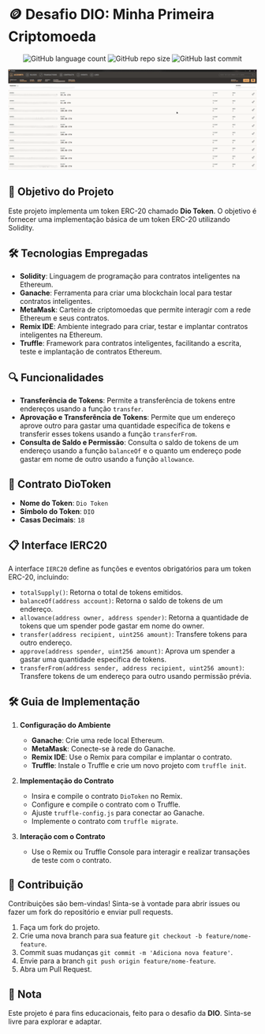 <!-- Projeto Finalizado -->
# 🪙 Desafio DIO: Minha Primeira Criptomoeda

<p align="center">
  <!-- Contador de linguagens do GitHub -->
  <img alt="GitHub language count" src="https://img.shields.io/github/languages/count/devAndreotti/dio-my-first-cryptocurrency?color=FFF&labelColor=3f3d3a&style=flat-square">
  <!-- Tamanho do repositório no GitHub -->
  <img alt="GitHub repo size" src="https://img.shields.io/github/repo-size/devAndreotti/dio-my-first-cryptocurrency?color=FFF&labelColor=3f3d3a&style=flat-square">
  <!-- Último commit no GitHub -->
  <img alt="GitHub last commit" src="https://img.shields.io/github/last-commit/devAndreotti/dio-my-first-cryptocurrency?color=FFF&labelColor=3f3d3a&style=flat-square">
</p>

<div align="center">
  <img src="Thumb.png" alt="Ganache Banner"/>
</div>

## 🎯 Objetivo do Projeto

Este projeto implementa um token ERC-20 chamado **Dio Token**. O objetivo é fornecer uma implementação básica de um token ERC-20 utilizando Solidity.

## 🛠 Tecnologias Empregadas

- **Solidity**: Linguagem de programação para contratos inteligentes na Ethereum.
- **Ganache**: Ferramenta para criar uma blockchain local para testar contratos inteligentes.
- **MetaMask**: Carteira de criptomoedas que permite interagir com a rede Ethereum e seus contratos.
- **Remix IDE**: Ambiente integrado para criar, testar e implantar contratos inteligentes na Ethereum.
- **Truffle**: Framework para contratos inteligentes, facilitando a escrita, teste e implantação de contratos Ethereum.

## 🔍 Funcionalidades

- **Transferência de Tokens**: Permite a transferência de tokens entre endereços usando a função `transfer`.
- **Aprovação e Transferência de Tokens**: Permite que um endereço aprove outro para gastar uma quantidade específica de tokens e transferir esses tokens usando a função `transferFrom`.
- **Consulta de Saldo e Permissão**: Consulta o saldo de tokens de um endereço usando a função `balanceOf` e o quanto um endereço pode gastar em nome de outro usando a função `allowance`.

## 📜 Contrato DioToken

- **Nome do Token**: `Dio Token`
- **Símbolo do Token**: `DIO`
- **Casas Decimais**: `18`

## 📋 Interface IERC20

A interface `IERC20` define as funções e eventos obrigatórios para um token ERC-20, incluindo:

- `totalSupply()`: Retorna o total de tokens emitidos.
- `balanceOf(address account)`: Retorna o saldo de tokens de um endereço.
- `allowance(address owner, address spender)`: Retorna a quantidade de tokens que um spender pode gastar em nome do owner.
- `transfer(address recipient, uint256 amount)`: Transfere tokens para outro endereço.
- `approve(address spender, uint256 amount)`: Aprova um spender a gastar uma quantidade específica de tokens.
- `transferFrom(address sender, address recipient, uint256 amount)`: Transfere tokens de um endereço para outro usando permissão prévia.

## 🛠 Guia de Implementação

1. **Configuração do Ambiente**
   - **Ganache**: Crie uma rede local Ethereum.
   - **MetaMask**: Conecte-se à rede do Ganache.
   - **Remix IDE**: Use o Remix para compilar e implantar o contrato.
   - **Truffle**: Instale o Truffle e crie um novo projeto com `truffle init`.

2. **Implementação do Contrato**
   - Insira e compile o contrato `DioToken` no Remix.
   - Configure e compile o contrato com o Truffle.
   - Ajuste `truffle-config.js` para conectar ao Ganache.
   - Implemente o contrato com `truffle migrate`.

3. **Interação com o Contrato**
   - Use o Remix ou Truffle Console para interagir e realizar transações de teste com o contrato.

## 💪 Contribuição

Contribuições são bem-vindas! Sinta-se à vontade para abrir issues ou fazer um fork do repositório e enviar pull requests.

1. Faça um fork do projeto.
2. Crie uma nova branch para sua feature `git checkout -b feature/nome-feature`.
3. Commit suas mudanças `git commit -m 'Adiciona nova feature'`.
4. Envie para a branch `git push origin feature/nome-feature`.
5. Abra um Pull Request.

## 📝 Nota

Este projeto é para fins educacionais, feito para o desafio da **DIO**. Sinta-se livre para explorar e adaptar.
